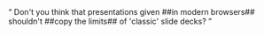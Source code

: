 <!--- data-x=0,data-y=-1500,id=bored,class=step slide --->
<q>
Don't you think that presentations given ##in modern browsers## shouldn't ##copy the limits## of 'classic' slide decks?
</q>